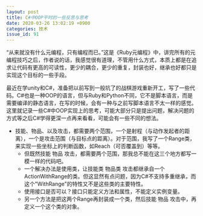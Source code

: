 ```yaml
---
layout: post
title: C#中OOP平时的一些反思与思考 
date: 2020-03-26 13:02:19 +0900
categories: 技术
issue_id: 91
---
```


“从来就没有什么元编程，只有编程而已。”这是《Ruby元编程》中，讲完所有的元编程技巧之后，作者说的话，我感觉很有道理，不管用什么方式，本质上都是在追求让代码有更高的可读性，更少的耦合，更少的重复，封装也好，继承也好都只是实现这个目标的一些手段。

最近在学unity和C#，准备把以前写到一般坑了的战棋游戏重新开工，写了一些代码。C#也是一种OOP的语言，但与Ruby和Python不同，它不是脚本语言，而是需要编译的静态语言，在写的时候，会有一种与之前写脚本语言不太一样的感觉。这里就记录一些C#中OOP实现上的思考，可能大部分只是提出问题，解决问题的方式等之后C#学得更深一点再来看看，可能会有一些不同的想法。

- 技能、物品、以及攻击，都需要两个范围，一个是射程（与动作发起者的距离），一个是攻击范围（与目标点的距离）。对于范围，我写了一个Range类，来实现一些坐标上的判断函数，如Reach（可否覆盖到）等等。
  - 但既然技能 物品 攻击，都需要两个范围，那我总不能在这三个地方都写一模一样的代码吧。
  - 一个解决办法是使用类，让技能类 物品类 攻击都继承自一个ActionWithRange的类。但这显然有点问题，因为C#不支持多重继承，而这个"WithRange"的特性又不是这些类的主要特性。
  - 使用接口是否可以？接口只能定义方法和属性，不能定义实例变量。
  - 另一个方法是把这两个Range再封装成一个类，然后技能 物品 攻击中，再定义一个这个类的对象。

